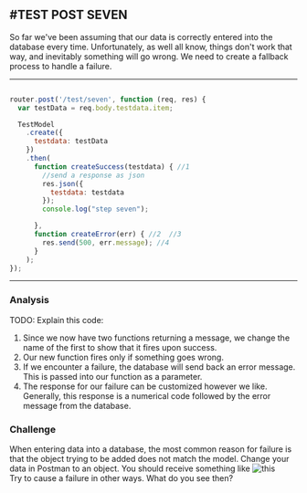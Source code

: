 #TEST POST SEVEN
---

So far we've been assuming that our data is correctly entered into the database every time. Unfortunately, as well all know, things don't work that way, and inevitably something will go wrong. We need to create a fallback process to handle a failure.
<hr>


```js

router.post('/test/seven', function (req, res) {
  var testData = req.body.testdata.item;

  TestModel
    .create({
      testdata: testData
    })
    .then(
      function createSuccess(testdata) { //1
        //send a response as json
        res.json({
          testdata: testdata
        });
        console.log("step seven");

      },
      function createError(err) { //2  //3
        res.send(500, err.message); //4
      }
    );
});
```


<hr >

### Analysis
TODO: Explain this code:

1. Since we now have two functions returning a message, we change the name of the first to show that it fires upon success.
2. Our new function fires only if something goes wrong.
3. If we encounter a failure, the database will send back an error message. This is passed into our function as a parameter.
4. The response for our failure can be customized however we like. Generally, this response is a numerical code followed by the error message from the database.

### Challenge
When entering data into a database, the most common reason for failure is that the object trying to be added does not match the model. Change your data in Postman to an object. You should receive something like ![this](../assets/07-test7fail.png) <br>
Try to cause a failure in other ways. What do you see then? 